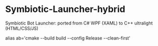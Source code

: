 # Symbiotic-Launcher-hybrid
Symbiotic Bot Launcher: ported from C# WPF (XAML) to C++ ultralight (HTML/CSS/JS)

alias ab='cmake --build build --config Release --clean-first'